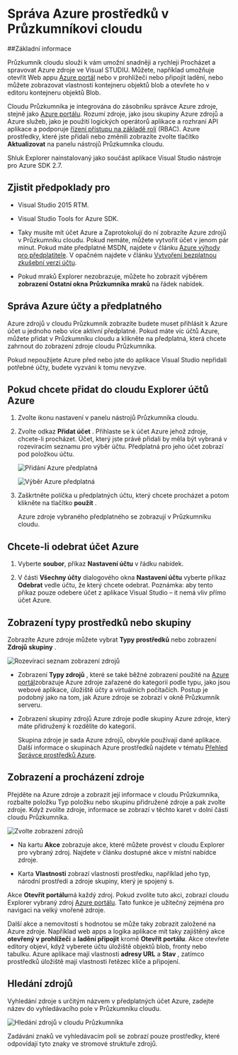 <properties 
   pageTitle="Správa Azure prostředků v Průzkumníkovi mraků | Microsoft Azure"
   description="Naučte se používat cloudové Explorer procházet a spravovat Azure zdrojů ve Visual Studiu."
   services="visual-studio-online"
   documentationCenter="na"
   authors="TomArcher"
   manager="douge"
   editor="" />
<tags 
   ms.service="multiple"
   ms.devlang="dotnet"
   ms.topic="article"
   ms.tgt_pltfrm="na"
   ms.workload="multiple"
   ms.date="08/15/2016"
   ms.author="tarcher" />

# <a name="managing-azure-resources-with-cloud-explorer"></a>Správa Azure prostředků v Průzkumníkovi cloudu

##<a name="overview"></a>Základní informace

Průzkumník cloudu slouží k vám umožní snadněji a rychleji Procházet a spravovat Azure zdroje ve Visual STUDIU. Můžete, například umožňuje otevřít Web appu [Azure portál](http://go.microsoft.com/fwlink/p/?LinkID=525040) nebo v prohlížeči nebo připojit ladění, nebo můžete zobrazovat vlastnosti kontejneru objektů blob a otevřete ho v editoru kontejneru objektů Blob.

Cloudu Průzkumníka je integrována do zásobníku správce Azure zdroje, stejně jako [Azure portálu](http://go.microsoft.com/fwlink/p/?LinkID=525040). Rozumí zdroje, jako jsou skupiny Azure zdrojů a Azure služeb, jako je použití logických operátorů aplikace a rozhraní API aplikace a podporuje [řízení přístupu na základě rolí](./active-directory/role-based-access-control-configure.md) (RBAC). Azure prostředky, které jste přidali nebo změnili zobrazíte zvolte tlačítko **Aktualizovat** na panelu nástrojů Průzkumníka cloudu.

Shluk Explorer nainstalovaný jako součást aplikace Visual Studio nástroje pro Azure SDK 2.7. 

## <a name="prerequisites"></a>Zjistit předpoklady pro

- Visual Studio 2015 RTM.

- Visual Studio Tools for Azure SDK. 
- Taky musíte mít účet Azure a Zaprotokolují do ní zobrazíte Azure zdrojů v Průzkumníku cloudu. Pokud nemáte, můžete vytvořit účet v jenom pár minut. Pokud máte předplatné MSDN, najdete v článku [Azure výhody pro předplatitele](https://azure.microsoft.com/pricing/member-offers/msdn-benefits-details/). V opačném najdete v článku [Vytvoření bezplatnou zkušební verzi účtu](https://azure.microsoft.com/pricing/free-trial/).

- Pokud mraků Explorer nezobrazuje, můžete ho zobrazit výběrem **zobrazení** **Ostatní okna** **Průzkumníka mraků** na řádek nabídek.

## <a name="manage-azure-accounts-and-subscriptions"></a>Správa Azure účty a předplatného

Azure zdrojů v cloudu Průzkumník zobrazíte budete muset přihlásit k Azure účet u jednoho nebo více aktivní předplatné. Pokud máte víc účtů Azure, můžete přidat v Průzkumníku cloudu a klikněte na předplatná, která chcete zahrnout do zobrazení zdroje cloudu Průzkumníka.

Pokud nepoužijete Azure před nebo jste do aplikace Visual Studio nepřidali potřebné účty, budete vyzváni k tomu nevyzve.

## <a name="to-add-azure-accounts-to-cloud-explorer"></a>Pokud chcete přidat do cloudu Explorer účtů Azure

1. Zvolte ikonu nastavení v panelu nástrojů Průzkumníka cloudu.

1. Zvolte odkaz **Přidat účet** . Přihlaste se k účet Azure jehož zdroje, chcete-li procházet. Účet, který jste právě přidali by měla být vybraná v rozevíracím seznamu pro výběr účtu. Předplatná pro jeho účet zobrazí pod položkou účtu.

    ![Přidání Azure předplatná](./media/vs-azure-tools-resources-managing-with-cloud-explorer/IC819514.png)

    ![Výběr Azure předplatná](./media/vs-azure-tools-resources-managing-with-cloud-explorer/IC819515.png)

1. Zaškrtněte políčka u předplatných účtu, který chcete procházet a potom klikněte na tlačítko **použít** .

    Azure zdroje vybraného předplatného se zobrazují v Průzkumníku cloudu.

## <a name="to-remove-an-azure-account"></a>Chcete-li odebrat účet Azure

1. Vyberte **soubor**, příkaz **Nastavení účtu** v řádku nabídek.

1. V části **Všechny účty** dialogového okna **Nastavení účtu** vyberte příkaz **Odebrat** vedle účtu, že který chcete odebrat. Poznámka: aby tento příkaz pouze odebere účet z aplikace Visual Studio – it nemá vliv přímo účet Azure.

## <a name="view-resource-types-or-groups"></a>Zobrazení typy prostředků nebo skupiny

Zobrazíte Azure zdroje můžete vybrat **Typy prostředků** nebo zobrazení **Zdrojů skupiny** .

![Rozevírací seznam zobrazení zdrojů](./media/vs-azure-tools-resources-managing-with-cloud-explorer/IC819516.png)

- Zobrazení **Typy zdrojů** , které se také běžné zobrazení použité na [Azure portál](http://go.microsoft.com/fwlink/p/?LinkID=525040)zobrazuje Azure zdroje zařazené do kategorií podle typu, jako jsou webové aplikace, úložiště účty a virtuálních počítačích. Postup je podobný jako na tom, jak Azure zdroje se zobrazí v okně Průzkumník serveru.

- Zobrazení skupiny zdrojů Azure zdroje podle skupiny Azure zdroje, který máte přidružený k rozdělíte do kategorií.

 
    Skupina zdroje je sada Azure zdrojů, obvykle používají dané aplikace. Další informace o skupinách Azure prostředků najdete v tématu [Přehled Správce prostředků Azure](./resource-group-overview.md).

## <a name="view-and-navigate-resources"></a>Zobrazení a procházení zdroje

Přejděte na Azure zdroje a zobrazit její informace v cloudu Průzkumníka, rozbalte položku Typ položku nebo skupinu přidružené zdroje a pak zvolte zdroje. Když zvolíte zdroje, informace se zobrazí v těchto karet v dolní části cloudu Průzkumníka.

![Zvolte zobrazení zdrojů](./media/vs-azure-tools-resources-managing-with-cloud-explorer/IC819517.png)

- Na kartu **Akce** zobrazuje akce, které můžete provést v cloudu Explorer pro vybraný zdroj. Najdete v článku dostupné akce v místní nabídce zdroje.

- Karta **Vlastnosti** zobrazí vlastnosti prostředku, například jeho typ, národní prostředí a zdroje skupiny, který je spojený s.

Akce **Otevřít portálu**má každý zdroj. Pokud zvolíte tuto akci, zobrazí cloudu Explorer vybraný zdroj [Azure portálu](http://go.microsoft.com/fwlink/p/?LinkID=525040). Tato funkce je užitečný zejména pro navigaci na velký vnořené zdroje.

Další akce a nemovitostí s hodnotou se může taky zobrazit založené na Azure zdroje. Například web apps a logika aplikace mít taky zajištěný akce **otevřený v prohlížeči** a **ladění připojit** kromě **Otevřít portálu**. Akce otevřete editory objeví, když vyberete účtu úložiště objektů blob, fronty nebo tabulku. Azure aplikace mají vlastnosti **adresy URL** a **Stav** , zatímco prostředků úložiště mají vlastnosti řetězec klíče a připojení.

## <a name="search-resources"></a>Hledání zdrojů

Vyhledání zdroje s určitým názvem v předplatných účet Azure, zadejte název do vyhledávacího pole v Průzkumníku cloudu.

![Hledání zdrojů v cloudu Průzkumníka](./media/vs-azure-tools-resources-managing-with-cloud-explorer/IC820394.png)

Zadávání znaků ve vyhledávacím poli se zobrazí pouze prostředky, které odpovídají tyto znaky ve stromové struktuře zdrojů.


